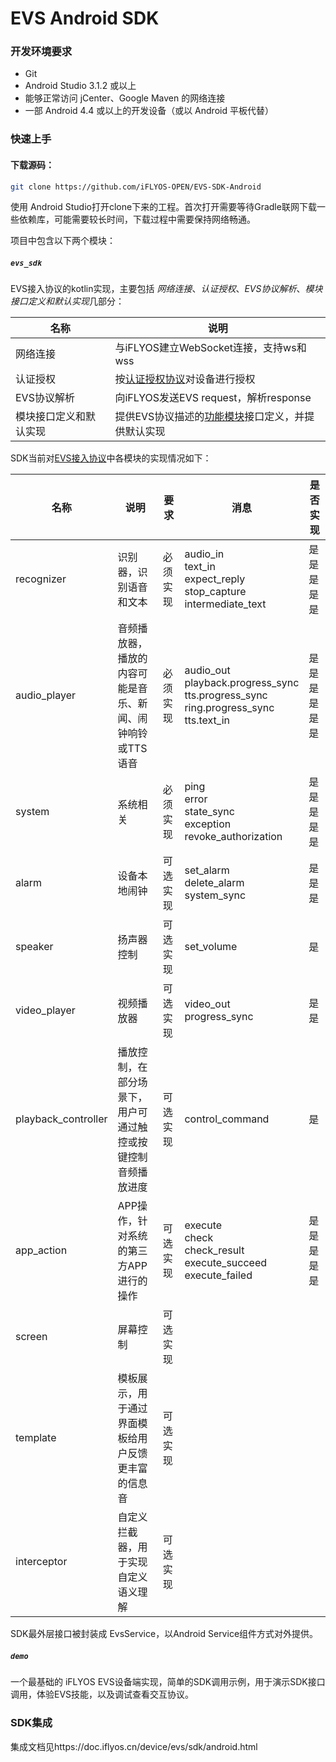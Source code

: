 # EVS Android SDK

### 开发环境要求

* Git
* Android Studio 3.1.2 或以上
* 能够正常访问 jCenter、Google Maven 的网络连接
* 一部 Android 4.4 或以上的开发设备（或以 Android 平板代替）

### 快速上手

#### 下载源码：

```sh
git clone https://github.com/iFLYOS-OPEN/EVS-SDK-Android
```

使用 Android Studio打开clone下来的工程。首次打开需要等待Gradle联网下载一些依赖库，可能需要较长时间，下载过程中需要保持网络畅通。

项目中包含以下两个模块：

##### `evs_sdk`

EVS接入协议的kotlin实现，主要包括 *网络连接*、*认证授权*、*EVS协议解析*、*模块接口定义和默认实现*几部分：

名称 | 说明
---|---
网络连接 | 与iFLYOS建立WebSocket连接，支持ws和wss
认证授权 | 按[认证授权协议](https://doc.iflyos.cn/device/auth.html#%E8%AE%A4%E8%AF%81%E4%B8%8E%E6%8E%88%E6%9D%83api)对设备进行授权
EVS协议解析 | 向iFLYOS发送EVS request，解析response
模块接口定义和默认实现 | 提供EVS协议描述的[功能模块](https://doc.iflyos.cn/device/evs/#%E5%8A%9F%E8%83%BD%E6%A8%A1%E5%9D%97%E8%AF%B4%E6%98%8E)接口定义，并提供默认实现

SDK当前对[EVS接入协议](https://doc.iflyos.cn/device/evs/#embedded-api-v1-%E4%BB%8B%E7%BB%8D)中各模块的实现情况如下：

名称 | 说明 | 要求 | 消息 | 是否实现
---|---|---|---|---
recognizer | 识别器，识别语音和文本 | 必须实现 | audio_in<br/>text_in<br/>expect_reply<br/>stop_capture<br/>intermediate_text<br/> | 是<br/>是<br/>是<br/>是<br/>是<br/>
audio_player | 音频播放器，播放的内容可能是音乐、新闻、闹钟响铃或TTS语音 | 必须实现 | audio_out<br/>playback.progress_sync<br/>tts.progress_sync<br/>ring.progress_sync<br/>tts.text_in<br/> | 是<br/>是<br/>是<br/>是<br/>是<br/>是<br/>
system | 系统相关 | 必须实现 | ping<br/>error<br/>state_sync<br/>exception<br/>revoke_authorization<br/> | 是<br/>是<br/>是<br/>是<br/>是<br/>
alarm | 设备本地闹钟 | 可选实现 | set_alarm<br/>delete_alarm<br/>system_sync<br/> | 是<br/>是<br/>是<br/>
speaker | 扬声器控制 | 可选实现 | set_volume | 是
video_player | 视频播放器 | 可选实现 | video_out<br/>progress_sync<br/> | 是<br/>是<br/>
playback_controller | 播放控制，在部分场景下，用户可通过触控或按键控制音频播放进度 | 可选实现 | control_command | 是
app_action | APP操作，针对系统的第三方APP进行的操作 | 可选实现 | execute<br/>check<br/>check_result<br/>execute_succeed<br/>execute_failed<br/> | 是<br/>是<br/>是<br/>是<br/>是<br/>
screen | 屏幕控制 | 可选实现
template | 模板展示，用于通过界面模板给用户反馈更丰富的信息音 | 可选实现
interceptor | 自定义拦截器，用于实现自定义语义理解 | 可选实现

SDK最外层接口被封装成 EvsService，以Android Service组件方式对外提供。

##### `demo`

一个最基础的 iFLYOS EVS设备端实现，简单的SDK调用示例，用于演示SDK接口调用，体验EVS技能，以及调试查看交互协议。

### SDK集成

集成文档见https://doc.iflyos.cn/device/evs/sdk/android.html
